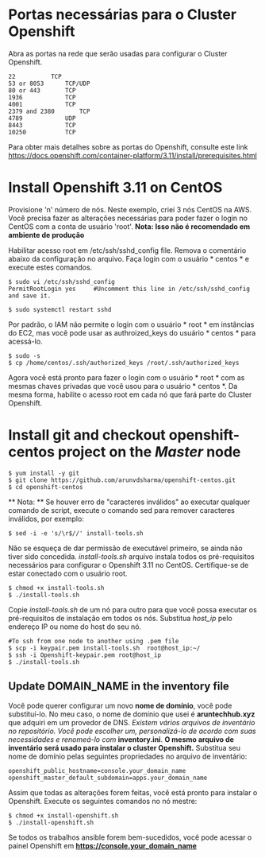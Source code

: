 # Portas necessárias para o Cluster Openshift

Abra as portas na rede que serão usadas para configurar o Cluster Openshift.
```
22 			TCP
53 or 8053		TCP/UDP
80 or 443		TCP
1936			TCP
4001			TCP
2379 and 2380		TCP
4789			UDP
8443			TCP
10250			TCP
```
Para obter mais detalhes sobre as portas do Openshift, consulte este link https://docs.openshift.com/container-platform/3.11/install/prerequisites.html


# Install Openshift 3.11 on CentOS
Provisione 'n' número de nós. Neste exemplo, criei 3 nós CentOS na AWS. Você precisa fazer as alterações necessárias para poder fazer o login no CentOS com a conta de usuário 'root'.
**Nota: Isso não é recomendado em ambiente de produção**

Habilitar acesso root em /etc/ssh/sshd_config file. Remova o comentário abaixo da configuração no arquivo. Faça login com o usuário * centos * e execute estes comandos.

```
$ sudo vi /etc/ssh/sshd_config
PermitRootLogin yes    	#Uncomment this line in /etc/ssh/sshd_config and save it.
	 
$ sudo systemctl restart sshd
```

Por padrão, o IAM não permite o login com o usuário * root * em instâncias do EC2, mas você pode usar as authroized_keys do usuário * centos * para acessá-lo.

```
$ sudo -s
$ cp /home/centos/.ssh/authorized_keys /root/.ssh/authorized_keys
```

Agora você está pronto para fazer o login com o usuário * root * com as mesmas chaves privadas que você usou para o usuário * centos *. Da mesma forma, habilite o acesso root em cada nó que fará parte do Cluster Openshift.

# Install git and checkout openshift-centos project on the *Master* node

```
$ yum install -y git
$ git clone https://github.com/arunvdsharma/openshift-centos.git
$ cd openshift-centos
```

** Nota: ** Se houver erro de "caracteres inválidos" ao executar qualquer comando de script, execute o comando sed para remover caracteres inválidos, por exemplo:
```
$ sed -i -e 's/\r$//' install-tools.sh
```


Não se esqueça de dar permissão de executável primeiro, se ainda não tiver sido concedida.
*install-tools.sh* arquivo instala todos os pré-requisitos necessários para configurar o Openshift 3.11 no CentOS. Certifique-se de estar conectado com o usuário root.

```
$ chmod +x install-tools.sh
$ ./install-tools.sh
```

Copie *install-tools.sh* de um nó para outro para que você possa executar os pré-requisitos de instalação em todos os nós. Substitua *host_ip* pelo endereço IP ou nome do host do seu nó.
```
#To ssh from one node to another using .pem file
$ scp -i keypair.pem install-tools.sh  root@host_ip:~/
$ ssh -i Openshift-keypair.pem root@host_ip
$ ./install-tools.sh
```


## Update DOMAIN_NAME in the inventory file

Você pode querer configurar um novo **nome de domínio**, você pode substituí-lo. No meu caso, o nome de domínio que usei é **aruntechhub.xyz** que adquiri em um provedor de DNS.
*Existem vários arquivos de inventário no repositório. Você pode escolher um, personalizá-lo de acordo com suas necessidades e renomeá-lo com* **inventory.ini**. 
**O mesmo arquivo de inventário será usado para instalar o cluster Openshift.** 
Substitua seu nome de domínio pelas seguintes propriedades no arquivo de inventário:
```
openshift_public_hostname=console.your_domain_name
openshift_master_default_subdomain=apps.your_domain_name
```

Assim que todas as alterações forem feitas, você está pronto para instalar o Openshift. Execute os seguintes comandos no nó mestre:
```
$ chmod +x install-openshift.sh
$ ./install-openshift.sh
```

Se todos os trabalhos ansible forem bem-sucedidos, você pode acessar o painel Openshift em **https://console.your_domain_name**
